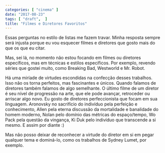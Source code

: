 ```yaml
---
categories: [ "cinema" ]
date: "2017-08-23"
tags: [ "draft",  ]
title: "Filmes e Diretores Favoritos"
---
```

Essas perguntas no estilo de listas me fazem travar. Minha resposta sempre
será injusta porque eu vou esquecer filmes e diretores que gosto mais
do que os que eu citar. 

Mas, sei lá, no momento não estou focando em filmes ou diretores
específicos, mas em técnicas e estilos específicos. Por exemplo,
revendo séries que gostei muito, como Breaking Bad, Westworld e
Mr. Robot. 

Há uma miríade de virtudes escondidas na confecção desses
trabalhos. Isso não os torna perfeitos, mas fascinantes e únicos. Quando
falamos de diretores também falamos de algo semelhante. O último filme
de um diretor é seu nível de progressão na arte, que ele pode avançar,
retroceder ou arriscar algo novo. Eu gosto de diretores perfeccionista
que focam em sua linguagem. Aronovsky no sacrifício do indivíduo pela
perfeição e conhecimento, Allen pela eterna discussão da mortalidade
e banalidade do homem moderno, Nolan pelo domínio das métricas do
espaço/tempo, Wo Pack pela questão da vingança, Ki Duk pelo indivíduo
que transcende a si mesmo. E assim por diante :) 

Mas não posso deixar de reconhecer a virtude do diretor em si em
pegar qualquer tema e dominá-lo, como os trabalhos de Sydney Lumet,
por exemplo.

